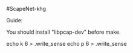 #ScapeNet-khg

Guide:

You should install "libpcap-dev" before make.

echo k 6 > .write_sense 
echo p 6 > .write_sense 
